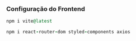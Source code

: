 ### Configuração do Frontend
```ruby
npm i vite@latest
```
```ruby
npm i react-router-dom styled-components axios
```